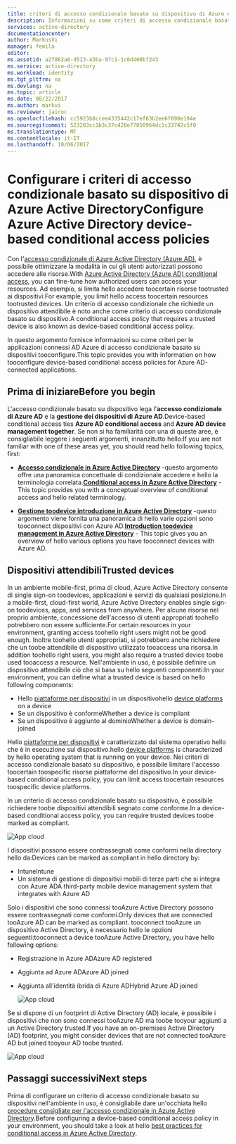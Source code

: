 ```yaml
---
title: criteri di accesso condizionale basato su dispositivo di Azure Active Directory aaaConfigure | Documenti Microsoft
description: Informazioni su come criteri di accesso condizionale basato su dispositivi di tooconfigure Azure Active Directory.
services: active-directory
documentationcenter: 
author: MarkusVi
manager: femila
editor: 
ms.assetid: a27862a6-d513-43ba-97c1-1c0d400bf243
ms.service: active-directory
ms.workload: identity
ms.tgt_pltfrm: na
ms.devlang: na
ms.topic: article
ms.date: 08/22/2017
ms.author: markvi
ms.reviewer: jairoc
ms.openlocfilehash: cc5923b8ccee4335442c17ef63b2ee6f098e104e
ms.sourcegitcommit: 523283cc1b3c37c428e77850964dc1c33742c5f0
ms.translationtype: MT
ms.contentlocale: it-IT
ms.lasthandoff: 10/06/2017
---
```

# <a name="configure-azure-active-directory-device-based-conditional-access-policies"></a><span data-ttu-id="7a0e4-103">Configurare i criteri di accesso condizionale basato su dispositivo di Azure Active Directory</span><span class="sxs-lookup"><span data-stu-id="7a0e4-103">Configure Azure Active Directory device-based conditional access policies</span></span>

<span data-ttu-id="7a0e4-104">Con l'[accesso condizionale di Azure Active Directory (Azure AD)](active-directory-conditional-access-azure-portal.md), è possibile ottimizzare la modalità in cui gli utenti autorizzati possono accedere alle risorse.</span><span class="sxs-lookup"><span data-stu-id="7a0e4-104">With [Azure Active Directory (Azure AD) conditional access](active-directory-conditional-access-azure-portal.md), you can fine-tune how authorized users can access your resources.</span></span> <span data-ttu-id="7a0e4-105">Ad esempio, si limita hello accedere toocertain risorse tootrusted ai dispositivi.</span><span class="sxs-lookup"><span data-stu-id="7a0e4-105">For example, you limit hello access toocertain resources tootrusted devices.</span></span> <span data-ttu-id="7a0e4-106">Un criterio di accesso condizionale che richiede un dispositivo attendibile è noto anche come criterio di accesso condizionale basato su dispositivo.</span><span class="sxs-lookup"><span data-stu-id="7a0e4-106">A conditional access policy that requires a trusted device is also known as device-based conditional access policy.</span></span>

<span data-ttu-id="7a0e4-107">In questo argomento fornisce informazioni su come criteri per le applicazioni connessi AD Azure di accesso condizionale basato su dispositivi tooconfigure.</span><span class="sxs-lookup"><span data-stu-id="7a0e4-107">This topic provides you with information on how tooconfigure device-based conditional access policies for Azure AD-connected applications.</span></span> 


## <a name="before-you-begin"></a><span data-ttu-id="7a0e4-108">Prima di iniziare</span><span class="sxs-lookup"><span data-stu-id="7a0e4-108">Before you begin</span></span>

<span data-ttu-id="7a0e4-109">L'accesso condizionale basato su dispositivo lega l'**accesso condizionale di Azure AD** e la **gestione dei dispositivi di Azure AD**.</span><span class="sxs-lookup"><span data-stu-id="7a0e4-109">Device-based conditional access ties **Azure AD conditional access** and **Azure AD device management together**.</span></span> <span data-ttu-id="7a0e4-110">Se non si ha familiarità con una di queste aree, è consigliabile leggere i seguenti argomenti, innanzitutto hello:</span><span class="sxs-lookup"><span data-stu-id="7a0e4-110">If you are not familiar with one of these areas yet, you should read hello following topics, first:</span></span>

- <span data-ttu-id="7a0e4-111">**[Accesso condizionale in Azure Active Directory](active-directory-conditional-access-azure-portal.md)**  -questo argomento offre una panoramica concettuale di condizionale accedere e hello la terminologia correlata.</span><span class="sxs-lookup"><span data-stu-id="7a0e4-111">**[Conditional access in Azure Active Directory](active-directory-conditional-access-azure-portal.md)** - This topic provides you with a conceptual overview of conditional access and hello related terminology.</span></span>

- <span data-ttu-id="7a0e4-112">**[Gestione toodevice introduzione in Azure Active Directory](device-management-introduction.md)**  -questo argomento viene fornita una panoramica di hello varie opzioni sono tooconnect dispositivi con Azure AD.</span><span class="sxs-lookup"><span data-stu-id="7a0e4-112">**[Introduction toodevice management in Azure Active Directory](device-management-introduction.md)** - This topic gives you an overview of hello various options you have tooconnect devices with Azure AD.</span></span> 


## <a name="trusted-devices"></a><span data-ttu-id="7a0e4-113">Dispositivi attendibili</span><span class="sxs-lookup"><span data-stu-id="7a0e4-113">Trusted devices</span></span>

<span data-ttu-id="7a0e4-114">In un ambiente mobile-first, prima di cloud, Azure Active Directory consente di single sign-on toodevices, applicazioni e servizi da qualsiasi posizione.</span><span class="sxs-lookup"><span data-stu-id="7a0e4-114">In a mobile-first, cloud-first world, Azure Active Directory enables single sign-on toodevices, apps, and services from anywhere.</span></span> <span data-ttu-id="7a0e4-115">Per alcune risorse nel proprio ambiente, concessione dell'accesso di utenti appropriati toohello potrebbero non essere sufficiente.</span><span class="sxs-lookup"><span data-stu-id="7a0e4-115">For certain resources in your environment, granting access toohello right users might not be good enough.</span></span> <span data-ttu-id="7a0e4-116">Inoltre toohello utenti appropriati, si potrebbero anche richiedere che un toobe attendibile di dispositivo utilizzato tooaccess una risorsa.</span><span class="sxs-lookup"><span data-stu-id="7a0e4-116">In addition toohello right users, you might also require a trusted device toobe used tooaccess a resource.</span></span> <span data-ttu-id="7a0e4-117">Nell'ambiente in uso, è possibile definire un dispositivo attendibile ciò che si basa su hello seguenti componenti:</span><span class="sxs-lookup"><span data-stu-id="7a0e4-117">In your environment, you can define what a trusted device is based on hello following components:</span></span>

- <span data-ttu-id="7a0e4-118">Hello [piattaforme per dispositivi](active-directory-conditional-access-azure-portal.md#device-platforms) in un dispositivo</span><span class="sxs-lookup"><span data-stu-id="7a0e4-118">hello [device platforms](active-directory-conditional-access-azure-portal.md#device-platforms) on a device</span></span>
- <span data-ttu-id="7a0e4-119">Se un dispositivo è conforme</span><span class="sxs-lookup"><span data-stu-id="7a0e4-119">Whether a device is compliant</span></span>
- <span data-ttu-id="7a0e4-120">Se un dispositivo è aggiunto al dominio</span><span class="sxs-lookup"><span data-stu-id="7a0e4-120">Whether a device is domain-joined</span></span> 

<span data-ttu-id="7a0e4-121">Hello [piattaforme per dispositivi](active-directory-conditional-access-azure-portal.md#device-platforms) è caratterizzato dal sistema operativo hello che è in esecuzione sul dispositivo.</span><span class="sxs-lookup"><span data-stu-id="7a0e4-121">hello [device platforms](active-directory-conditional-access-azure-portal.md#device-platforms) is characterized by hello operating system that is running on your device.</span></span> <span data-ttu-id="7a0e4-122">Nei criteri di accesso condizionale basato su dispositivo, è possibile limitare l'accesso toocertain toospecific risorse piattaforme del dispositivo.</span><span class="sxs-lookup"><span data-stu-id="7a0e4-122">In your device-based conditional access policy, you can limit access toocertain resources toospecific device platforms.</span></span>



<span data-ttu-id="7a0e4-123">In un criterio di accesso condizionale basato su dispositivo, è possibile richiedere toobe dispositivi attendibili segnato come conforme.</span><span class="sxs-lookup"><span data-stu-id="7a0e4-123">In a device-based conditional access policy, you can require trusted devices toobe marked as compliant.</span></span>

![App cloud](./media/active-directory-conditional-access-policy-connected-applications/24.png)

<span data-ttu-id="7a0e4-125">I dispositivi possono essere contrassegnati come conformi nella directory hello da:</span><span class="sxs-lookup"><span data-stu-id="7a0e4-125">Devices can be marked as compliant in hello directory by:</span></span>

- <span data-ttu-id="7a0e4-126">Intune</span><span class="sxs-lookup"><span data-stu-id="7a0e4-126">Intune</span></span> 
- <span data-ttu-id="7a0e4-127">Un sistema di gestione di dispositivi mobili di terze parti che si integra con Azure AD</span><span class="sxs-lookup"><span data-stu-id="7a0e4-127">A third-party mobile device management system that integrates with Azure AD</span></span>  

<span data-ttu-id="7a0e4-128">Solo i dispositivi che sono connessi tooAzure Active Directory possono essere contrassegnati come conformi.</span><span class="sxs-lookup"><span data-stu-id="7a0e4-128">Only devices that are connected tooAzure AD can be marked as compliant.</span></span> <span data-ttu-id="7a0e4-129">tooconnect tooAzure un dispositivo Active Directory, è necessario hello le opzioni seguenti:</span><span class="sxs-lookup"><span data-stu-id="7a0e4-129">tooconnect a device tooAzure Active Directory, you have hello following options:</span></span> 

- <span data-ttu-id="7a0e4-130">Registrazione in Azure AD</span><span class="sxs-lookup"><span data-stu-id="7a0e4-130">Azure AD registered</span></span>
- <span data-ttu-id="7a0e4-131">Aggiunta ad Azure AD</span><span class="sxs-lookup"><span data-stu-id="7a0e4-131">Azure AD joined</span></span>
- <span data-ttu-id="7a0e4-132">Aggiunta all'identità ibrida di Azure AD</span><span class="sxs-lookup"><span data-stu-id="7a0e4-132">Hybrid Azure AD joined</span></span>

    ![App cloud](./media/active-directory-conditional-access-policy-connected-applications/26.png)

<span data-ttu-id="7a0e4-134">Se si dispone di un footprint di Active Directory (AD) locale, è possibile i dispositivi che non sono connessi tooAzure AD ma toobe tooyour aggiunti a un Active Directory trusted.</span><span class="sxs-lookup"><span data-stu-id="7a0e4-134">If you have an on-premises Active Directory (AD) footprint, you might consider devices that are not connected tooAzure AD but joined tooyour AD toobe trusted.</span></span>

![App cloud](./media/active-directory-conditional-access-policy-connected-applications/25.png)


## <a name="next-steps"></a><span data-ttu-id="7a0e4-136">Passaggi successivi</span><span class="sxs-lookup"><span data-stu-id="7a0e4-136">Next steps</span></span>

<span data-ttu-id="7a0e4-137">Prima di configurare un criterio di accesso condizionale basato su dispositivi nell'ambiente in uso, è consigliabile dare un'occhiata hello [procedure consigliate per l'accesso condizionale in Azure Active Directory](active-directory-conditional-access-best-practices.md).</span><span class="sxs-lookup"><span data-stu-id="7a0e4-137">Before configuring a device-based conditional access policy in your environment, you should take a look at hello [best practices for conditional access in Azure Active Directory](active-directory-conditional-access-best-practices.md).</span></span>

